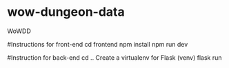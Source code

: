 # wow-dungeon-data
WoWDD

#Instructions for front-end
cd frontend
npm install
npm run dev

#Instruction for back-end
cd ..
Create a virtualenv for Flask 
(venv) flask run
